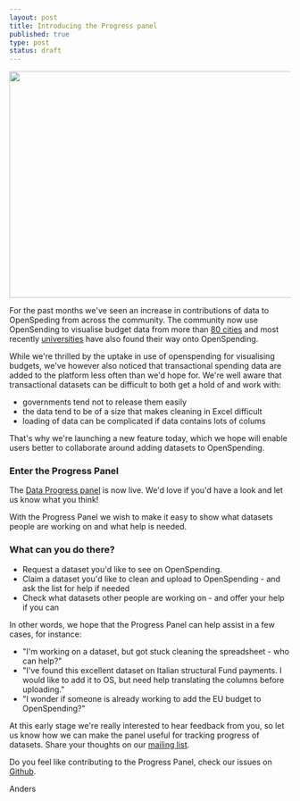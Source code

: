 ```yaml
---
layout: post
title: Introducing the Progress panel
published: true
type: post
status: draft
---
```


<img alt="" src="http://farm8.staticflickr.com/7287/8736993520_01ab3f689d_b_d.jpg" title="The Progress Panel" class="alignnone" width="640" height="406" />

For the past months we've seen an increase in contributions of data to OpenSpeding from across the community. The community now use OpenSending to visualise budget data from more than [80 cities](http://apps.openspending.org/maps/) and most recently [universities](http://openspending.org/ugr-spending) have also found their way onto OpenSpending.

While we're thrilled by the uptake in use of openspending for visualising budgets, we've however also noticed that transactional spending data are added to the platform less often than we'd hope for. We're well aware that transactional datasets can be difficult to both get a hold of and work with:
- governments tend not to release them easily 
- the data tend to be of a size that makes cleaning in Excel difficult
- loading of data can be complicated if data contains lots of colums

That's why we're launching a new feature today, which we hope will enable users better to collaborate around adding datasets to OpenSpending.

### Enter the Progress Panel
The [Data Progress panel](http://progress.openspending.org/) is now live. We'd love if you'd have a look and let us know what you think! 

With the Progress Panel we wish to make it easy to show what datasets people are working on and what help is needed. 

### What can you do there?
- Request a dataset you'd like to see on OpenSpending. 
- Claim a dataset you'd like to clean and upload to OpenSpending - and ask the list for help if needed
- Check what datasets other people are working on - and offer your help if you can

In other words, we hope that the Progress Panel can help assist in a few cases, for instance:
- "I'm working on a dataset, but got stuck cleaning the spreadsheet - who can help?"
- "I've found this excellent dataset on Italian structural Fund payments. I would like to add it to OS, but need help translating the columns before uploading."
- "I wonder if someone is already working to add the EU budget to OpenSpending?"

At this early stage we're really interested to hear feedback from you, so let us know how we can make the panel useful for tracking progress of datasets. Share your thoughts on our [mailing list](http://lists.okfn.org/mailman/listinfo/openspending). 

Do you feel like contributing to the Progress Panel, check our issues on [Github](https://github.com/openspending/dataprogress/issues). 


Anders
